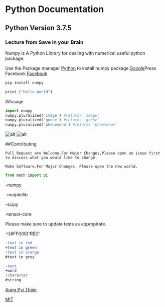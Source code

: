 # Python Documentation

## Python Version 3.7.5

### Lecture from Save in your Brain

Numpy is A Python Library for dealing with numerical useful python package.

Use the Package manager [Python](https://www.python.org/) to install numpy package.[Google](google.com)Press Facebook
[Facebook](www.facebook.com)
[]()

```bash
pip install numpy
```
```bash 
print ("Hello World")
```

##usage

```python
import numpy
numpy.pluralized('image') #returns 'Image'
numpy.pluralized('goose') #returns 'geese'
numpy.pluralized('phenomena') #returns 'phenmenon'
```

![alt](https://www.stellaandchewys.com/wp-content/uploads/maplechristmas.jpg)
![alt](https://static01.nyt.com/images/2014/01/28/science/28SLOT_SPAN/28SLOT-jumbo.jpg)

##Contributing

```
Pull Request are Welcome.For Major Changes,Please open an issue first to discuss what you would like to change.
```

```
Make Software.For Major Changes, Please open the new world.
```

```python
from math import pi
```
-numpy

-matplotlib

-scipy

-tensor-core

Please make sure to update tests as appropirate.

-!{#FF000}'RED'

```diff
-text in red
+text in green
!text in orange
#text in grey
```

```diff
-text 
+word
!character
#string
```

[Aung Pyi Thein](https://www.facebook.com/profile.php?id=100010216685986)

[MIT](https://choosealicense.com/licenses/mit/)
